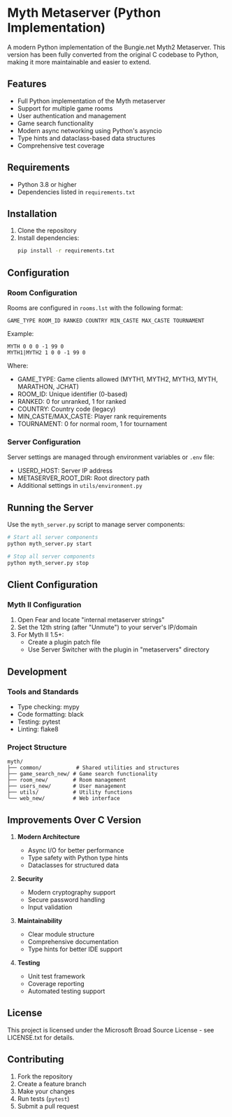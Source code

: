# Myth Metaserver (Python Implementation)

A modern Python implementation of the Bungie.net Myth2 Metaserver. This version has been fully converted from the original C codebase to Python, making it more maintainable and easier to extend.

## Features

- Full Python implementation of the Myth metaserver
- Support for multiple game rooms
- User authentication and management
- Game search functionality
- Modern async networking using Python's asyncio
- Type hints and dataclass-based data structures
- Comprehensive test coverage

## Requirements

- Python 3.8 or higher
- Dependencies listed in `requirements.txt`

## Installation

1. Clone the repository
2. Install dependencies:
   ```bash
   pip install -r requirements.txt
   ```

## Configuration

### Room Configuration
Rooms are configured in `rooms.lst` with the following format:
```
GAME_TYPE ROOM_ID RANKED COUNTRY MIN_CASTE MAX_CASTE TOURNAMENT
```

Example:
```
MYTH 0 0 0 -1 99 0
MYTH1|MYTH2 1 0 0 -1 99 0
```

Where:
- GAME_TYPE: Game clients allowed (MYTH1, MYTH2, MYTH3, MYTH, MARATHON, JCHAT)
- ROOM_ID: Unique identifier (0-based)
- RANKED: 0 for unranked, 1 for ranked
- COUNTRY: Country code (legacy)
- MIN_CASTE/MAX_CASTE: Player rank requirements
- TOURNAMENT: 0 for normal room, 1 for tournament

### Server Configuration
Server settings are managed through environment variables or `.env` file:
- USERD_HOST: Server IP address
- METASERVER_ROOT_DIR: Root directory path
- Additional settings in `utils/environment.py`

## Running the Server

Use the `myth_server.py` script to manage server components:

```bash
# Start all server components
python myth_server.py start

# Stop all server components
python myth_server.py stop
```

## Client Configuration

### Myth II Configuration
1. Open Fear and locate "internal metaserver strings"
2. Set the 12th string (after "Unmute") to your server's IP/domain
3. For Myth II 1.5+:
   - Create a plugin patch file
   - Use Server Switcher with the plugin in "metaservers" directory

## Development

### Tools and Standards
- Type checking: mypy
- Code formatting: black
- Testing: pytest
- Linting: flake8

### Project Structure
```
myth/
├── common/           # Shared utilities and structures
├── game_search_new/ # Game search functionality
├── room_new/        # Room management
├── users_new/       # User management
├── utils/           # Utility functions
└── web_new/         # Web interface
```

## Improvements Over C Version

1. **Modern Architecture**
   - Async I/O for better performance
   - Type safety with Python type hints
   - Dataclasses for structured data

2. **Security**
   - Modern cryptography support
   - Secure password handling
   - Input validation

3. **Maintainability**
   - Clear module structure
   - Comprehensive documentation
   - Type hints for better IDE support

4. **Testing**
   - Unit test framework
   - Coverage reporting
   - Automated testing support

## License

This project is licensed under the Microsoft Broad Source License - see LICENSE.txt for details.

## Contributing

1. Fork the repository
2. Create a feature branch
3. Make your changes
4. Run tests (`pytest`)
5. Submit a pull request
